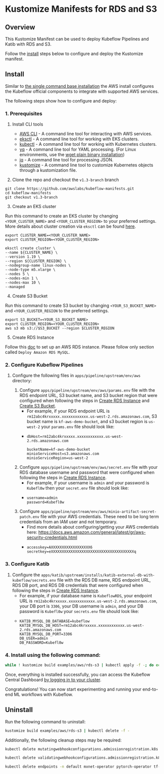 # Kustomize Manifests for RDS and S3

## Overview
This Kustomize Manifest can be used to deploy Kubeflow Pipelines and Katib with RDS and S3.

Follow the [install](#install) steps below to configure and deploy the Kustomize manifest.

## Install

Similar to [the single command base installation](../../../README.md#base-install-with-a-single-command) the AWS install configures the Kubeflow official components to integrate with supported AWS services. 

The following steps show how to configure and deploy:

### 1. Prerequisites

1. Install CLI tools
    - [AWS CLI](https://docs.aws.amazon.com/cli/latest/userguide/getting-started-install.html) - A command line tool for interacting with AWS services.
    - [eksctl](https://eksctl.io/introduction/#installation) - A command line tool for working with EKS clusters.
    - [kubectl](https://kubernetes.io/docs/tasks/tools) - A command line tool for working with Kubernetes clusters.
    - [yq](https://mikefarah.gitbook.io/yq) - A command line tool for YAML processing. (For Linux environments, use the [wget plain binary installation](https://mikefarah.gitbook.io/yq/#wget))
    - [jq](https://stedolan.github.io/jq/download/) - A command line tool for processing JSON.
    - [kustomize](https://kubectl.docs.kubernetes.io/installation/kustomize/) - A command line tool to customize Kubernetes objects through a kustomization file.

2. Clone the repo and checkout the `v1.3-branch` branch

```
git clone https://github.com/awslabs/kubeflow-manifests.git
cd kubeflow-manifests
git checkout v1.3-branch
```

3. Create an EKS cluster 

 Run this command to create an EKS cluster by changing `<YOUR_CLUSTER_NAME>` and `<YOUR_CLUSTER_REGION>` to your preferred settings. More details about cluster creation via `eksctl` can be found [here](https://eksctl.io/usage/creating-and-managing-clusters/).

```
export CLUSTER_NAME=<YOUR_CLUSTER_NAME>
export CLUSTER_REGION=<YOUR_CLUSTER_REGION>

eksctl create cluster \
--name ${CLUSTER_NAME} \
--version 1.19 \
--region ${CLUSTER_REGION} \
--nodegroup-name linux-nodes \
--node-type m5.xlarge \
--nodes 5 \
--nodes-min 1 \
--nodes-max 10 \
--managed
```

4. Create S3 Bucket

Run this command to create S3 bucket by changing `<YOUR_S3_BUCKET_NAME>` and `<YOUR_CLUSTER_REGION` to the preferred settings.

```
export S3_BUCKET=<YOUR_S3_BUCKET_NAME>
export CLUSTER_REGION=<YOUR_CLUSTER_REGION>
aws s3 mb s3://$S3_BUCKET --region $CLUSTER_REGION
```

5. Create RDS Instance

Follow this [doc](https://www.kubeflow.org/docs/distributions/aws/customizing-aws/rds/#deploy-amazon-rds-mysql) to set up an AWS RDS instance. Please follow only section called `Deploy Amazon RDS MySQL`. 


### 2. Configure Kubeflow Pipelines

1. Configure the following files in `apps/pipeline/upstream/env/aws` directory:

    1. Configure `apps/pipeline/upstream/env/aws/params.env` file with the RDS endpoint URL, S3 bucket name, and S3 bucket region that were configured when following the steps in [Create RDS Instance](#create-rds-instance) and [Create S3 Bucket](#create-s3-bucket). 
        - For example, if your RDS endpoint URL is `rm12abc4krxxxxx.xxxxxxxxxxxx.us-west-2.rds.amazonaws.com`, S3 bucket name is `kf-aws-demo-bucket`, and s3 bucket region is `us-west-2` your `params.env` file should look like:
        - ```
          dbHost=rm12abc4krxxxxx.xxxxxxxxxxxx.us-west-2.rds.amazonaws.com

          bucketName=kf-aws-demo-bucket
          minioServiceHost=s3.amazonaws.com
          minioServiceRegion=us-west-2
          ```
    1. Configure `apps/pipeline/upstream/env/aws/secret.env` file with your RDS database username and password that were configured when following the steps in [Create RDS Instance](#create-rds-instance).
        - For example, if your username is `admin` and your password is `Kubefl0w` then your `secret.env` file should look like:
        - ```
          username=admin
          password=Kubefl0w
          ```
    1. Configure `apps/pipeline/upstream/env/aws/minio-artifact-secret-patch.env` file with your AWS credentials. These need to be long term credentials from an IAM user and not temporary. 
        - Find more details about configuring/getting your AWS credentials here:
        https://docs.aws.amazon.com/general/latest/gr/aws-security-credentials.html
        - ```
          accesskey=AXXXXXXXXXXXXXXXXXX6
          secretkey=eXXXXXXXXXXXXXXXXXXXXXXXXXXXXXXXXXXXXXXq
          ```

### 3. Configure Katib


1. Configure the `apps/katib/upstream/installs/katib-external-db-with-kubeflow/secrets.env` file with the RDS DB name, RDS endpoint URL, RDS DB port, and RDS DB credentials that were configured when following the steps in [Create RDS Instance](#create-rds-instance).
    - For example, if your database name is `KubeflowRDS`, your endpoint URL is `rm12abc4krxxxxx.xxxxxxxxxxxx.us-west-2.rds.amazonaws.com`, your DB port is `3306`, your DB username is `admin`, and your DB password is `Kubefl0w` your `secrets.env` file should look like:
    - ```
      KATIB_MYSQL_DB_DATABASE=kubeflow
      KATIB_MYSQL_DB_HOST=rm12abc4krxxxxx.xxxxxxxxxxxx.us-west-2.rds.amazonaws.com
      KATIB_MYSQL_DB_PORT=3306
      DB_USER=admin
      DB_PASSWORD=Kubefl0w
      ```


### 4. Install using the following command:

```sh
while ! kustomize build examples/aws/rds-s3 | kubectl apply -f -; do echo "Retrying to apply resources"; sleep 10; done
```

Once, everything is installed successfully, you can access the Kubeflow Central Dashboard [by logging in to your cluster](../../../README.md#connect-to-your-kubeflow-cluster).

Congratulations! You can now start experimenting and running your end-to-end ML workflows with Kubeflow.


## Uninstall

Run the following command to uninstall:

```sh
kustomize build examples/aws/rds-s3 | kubectl delete -f -
```


Additionally, the following cleanup steps may be required:

```sh
kubectl delete mutatingwebhookconfigurations.admissionregistration.k8s.io webhook.eventing.knative.dev webhook.istio.networking.internal.knative.dev webhook.serving.knative.dev

kubectl delete validatingwebhookconfigurations.admissionregistration.k8s.io config.webhook.eventing.knative.dev config.webhook.istio.networking.internal.knative.dev config.webhook.serving.knative.dev

kubectl delete endpoints -n default mxnet-operator pytorch-operator tf-operator
```
